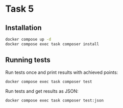 # Task 5

## Installation

```bash
docker compose up -d
docker compose exec task composer install
```

## Running tests

Run tests once and print results with achieved points:
```bash
docker compose exec task composer test
```

Run tests and get results as JSON:
```bash
docker compose exec task composer test:json
```
